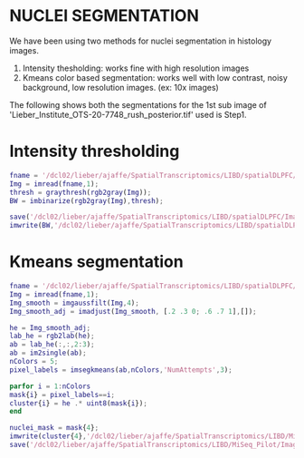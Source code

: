 
# NUCLEI SEGMENTATION

We have been using two methods for nuclei segmentation in histology images.
1) Intensity thesholding: works fine with high resolution images 
2) Kmeans color based segmentation: works well with low contrast, noisy background, low resolution images. (ex: 10x images)

The following shows both the segmentations for the 1st sub image of 'Lieber_Institute_OTS-20-7748_rush_posterior.tif' used is Step1.

# Intensity thresholding
```matlab
fname = '/dcl02/lieber/ajaffe/SpatialTranscriptomics/LIBD/spatialDLPFC/Images/Liebert_Institute_OTS-20-7748_rush_posterior_1.tif';
Img = imread(fname,1);
thresh = graythresh(rgb2gray(Img));
BW = imbinarize(rgb2gray(Img),thresh);

save('/dcl02/lieber/ajaffe/SpatialTranscriptomics/LIBD/spatialDLPFC/Images/Liebert_Institute_OTS-20-7748_rush_posterior_1_nucleisegmentation.mat','BW')
imwrite(BW,'/dcl02/lieber/ajaffe/SpatialTranscriptomics/LIBD/spatialDLPFC/Images/Liebert_Institute_OTS-20-7748_rush_posterior_1_nucleisegmentation.tif')
```
# Kmeans segmentation

```matlab
fname = '/dcl02/lieber/ajaffe/SpatialTranscriptomics/LIBD/spatialDLPFC/Images/Liebert_Institute_OTS-20-7748_rush_posterior_1.tif';
Img = imread(fname,1);
Img_smooth = imgaussfilt(Img,4);
Img_smooth_adj = imadjust(Img_smooth, [.2 .3 0; .6 .7 1],[]);

he = Img_smooth_adj;
lab_he = rgb2lab(he);
ab = lab_he(:,:,2:3);
ab = im2single(ab);
nColors = 5;
pixel_labels = imsegkmeans(ab,nColors,'NumAttempts',3);

parfor i = 1:nColors
mask{i} = pixel_labels==i;
cluster{i} = he .* uint8(mask{i});
end

nuclei_mask = mask{4};
imwrite(cluster{4},'/dcl02/lieber/ajaffe/SpatialTranscriptomics/LIBD/MiSeq_Pilot/Images/Raw/Lieber-Institute_OTS-20-7748_rush_posterior_1_cluster4Nuclei.tif') 
save('/dcl02/lieber/ajaffe/SpatialTranscriptomics/LIBD/MiSeq_Pilot/Images/Raw/Lieber-Institute_OTS-20-7748_rush_posterior_1_nucleisegmentation.mat','nuclei_mask')
```
